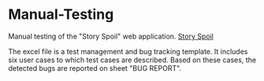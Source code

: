 # Manual-Testing
Manual testing of the "Story Spoil" web application.
[Story Spoil](https://d24hkho2ozf732.cloudfront.net/)

The excel file is a test management and bug tracking template. It includes six user cases to which test cases are described. Based on these cases, the detected bugs are reported on sheet "BUG REPORT".
